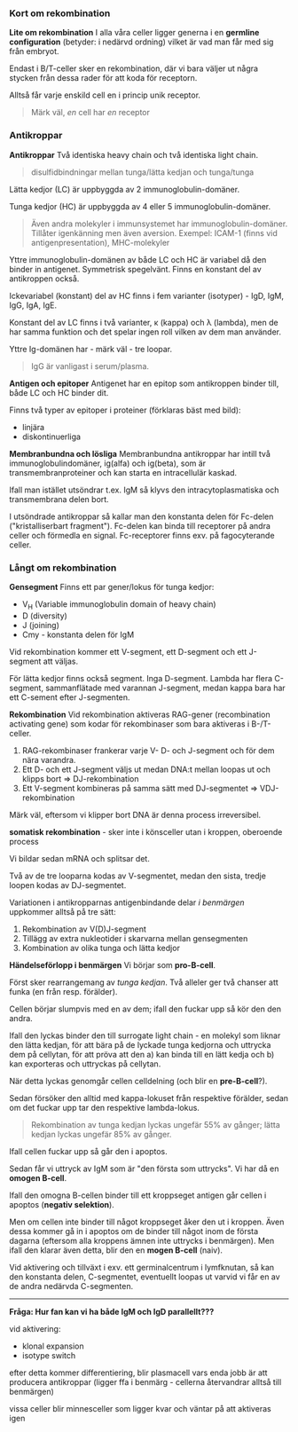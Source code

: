 ### Kort om rekombination
**Lite om rekombination**
I alla våra celler ligger generna i en **germline configuration** (betyder: i nedärvd ordning) vilket är vad man får med sig från embryot.

Endast i B/T-celler sker en rekombination, där vi bara väljer ut några stycken från dessa rader för att koda för receptorn.

Alltså får varje enskild cell en i princip unik receptor.

> Märk väl, *en* cell har *en* receptor

### Antikroppar
**Antikroppar**
Två identiska heavy chain och två identiska light chain.

 > disulfidbindningar mellan tunga/lätta kedjan och tunga/tunga

Lätta kedjor (LC) är uppbyggda av 2 immunoglobulin-domäner.

Tunga kedjor (HC) är uppbyggda av 4 eller 5 immunoglobulin-domäner.

> Även andra molekyler i immunsystemet har immunoglobulin-domäner. Tillåter igenkänning men även aversion. Exempel: ICAM-1 (finns vid antigenpresentation), MHC-molekyler

Yttre immunoglobulin-domänen av både LC och HC är variabel då den binder in antigenet. Symmetrisk spegelvänt. Finns en konstant del av antikroppen också.

Ickevariabel (konstant) del av HC finns i fem varianter (isotyper) - IgD, IgM, IgG, IgA, IgE.

Konstant del av LC finns i två varianter, κ (kappa) och λ (lambda), men de har samma funktion och det spelar ingen roll vilken av dem man använder.

Yttre Ig-domänen har - märk väl - tre loopar.

> IgG är vanligast i serum/plasma.

**Antigen och epitoper**
Antigenet har en epitop som antikroppen binder till, både LC och HC binder dit.

Finns två typer av epitoper i proteiner (förklaras bäst med bild):
- linjära
- diskontinuerliga

**Membranbundna och lösliga**
Membranbundna antikroppar har intill två immunoglobulindomäner, ig(alfa) och ig(beta), som är transmembranproteiner och kan starta en intracellulär kaskad.

Ifall man istället utsöndrar t.ex. IgM så klyvs den intracytoplasmatiska och transmembrana delen bort.

I utsöndrade antikroppar så kallar man den konstanta delen för Fc-delen ("kristalliserbart fragment"). Fc-delen kan binda till receptorer på andra celler och förmedla en signal. Fc-receptorer finns exv. på fagocyterande celler.

### Långt om rekombination
**Gensegment**
Finns ett par gener/lokus för tunga kedjor:
- V<sub>H</sub> (Variable immunoglobulin domain of heavy chain)
- D (diversity)
- J (joining)
- Cmy - konstanta delen för IgM

Vid rekombination kommer ett V-segment, ett D-segment och ett J-segment att väljas.

För lätta kedjor finns också segment. Inga D-segment. Lambda har flera C-segment, sammanflätade med varannan J-segment, medan kappa bara har ett C-sement efter J-segmenten.

**Rekombination**
Vid rekombination aktiveras RAG-gener (recombination activating gene) som kodar för rekombinaser som bara aktiveras i B-/T-celler.

1. RAG-rekombinaser frankerar varje V- D- och J-segment och för dem nära varandra.
2. Ett D- och ett J-segment väljs ut medan DNA:t mellan loopas ut och klipps bort => DJ-rekombination
3. Ett V-segment kombineras på samma sätt med DJ-segmentet => VDJ-rekombination

Märk väl, eftersom vi klipper bort DNA är denna process irreversibel.

**somatisk rekombination** - sker inte i könsceller utan i kroppen, oberoende process

Vi bildar sedan mRNA och splitsar det.

Två av de tre looparna kodas av V-segmentet, medan den sista, tredje loopen kodas av DJ-segmentet.

Variationen i antikropparnas antigenbindande delar *i benmärgen* uppkommer alltså på tre sätt:
1. Rekombination av V(D)J-segment
2. Tillägg av extra nukleotider i skarvarna mellan gensegmenten
3. Kombination av olika tunga och lätta kedjor

**Händelseförlopp i benmärgen**
Vi börjar som **pro-B-cell**.

Först sker rearrangemang av *tunga kedjan*. Två alleler ger två chanser att funka (en från resp. förälder).

Cellen börjar slumpvis med en av dem; ifall den fuckar upp så kör den den andra.

Ifall den lyckas binder den till surrogate light chain - en molekyl som liknar den lätta kedjan, för att bära på de lyckade tunga kedjorna och uttrycka dem på cellytan, för att pröva att den a) kan binda till en lätt kedja och b) kan exporteras och uttryckas på cellytan.

När detta lyckas genomgår cellen celldelning (och blir en **pre-B-cell**?).

Sedan försöker den alltid med kappa-lokuset från respektive förälder, sedan om det fuckar upp tar den respektive lambda-lokus.

> Rekombination av tunga kedjan lyckas ungefär 55% av gånger; lätta kedjan lyckas ungefär 85% av gånger.

Ifall cellen fuckar upp så går den i apoptos.

Sedan får vi uttryck av IgM som är "den första som uttrycks". Vi har då en **omogen B-cell**.

Ifall den omogna B-cellen binder till ett kroppseget antigen går cellen i apoptos (**negativ selektion**).

Men om cellen inte binder till något kroppseget åker den ut i kroppen. Även dessa kommer gå in i apoptos om de binder till något inom de första dagarna (eftersom alla kroppens ämnen inte uttrycks i benmärgen). Men ifall den klarar även detta, blir den en **mogen B-cell** (naiv).

Vid aktivering och tillväxt i exv. ett germinalcentrum i lymfknutan, så kan den konstanta delen, C-segmentet, eventuellt loopas ut varvid vi får en av de andra nedärvda C-segmenten.

---

**Fråga: Hur fan kan vi ha både IgM och IgD parallellt???**


vid aktivering:
- klonal expansion
- isotype switch

efter detta kommer differentiering, blir plasmacell vars enda jobb är att producera antikroppar (ligger ffa i benmärg - cellerna återvandrar alltså till benmärgen)

vissa celler blir minnesceller som ligger kvar och väntar på att aktiveras igen
